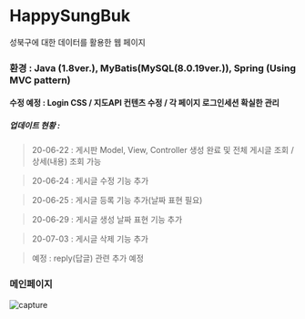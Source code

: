 # HappySungBuk

성북구에 대한 데이터를 활용한 웹 페이지

### 환경 : Java (1.8ver.), MyBatis(MySQL(8.0.19ver.)), Spring (Using MVC pattern)


#### 수정 예정 : Login CSS / 지도API 컨텐츠 수정 / 각 페이지 로그인세션 확실한 관리


##### 업데이트 현황 : 
> 20-06-22 : 게시판 Model, View, Controller 생성 완료 및 전체 게시글 조회 / 상세(내용) 조회 가능

> 20-06-24 : 게시글 수정 기능 추가

> 20-06-25 : 게시글 등록 기능 추가(날짜 표현 필요)

> 20-06-29 : 게시글 생성 날짜 표현 기능 추가

> 20-07-03 : 게시글 삭제 기능 추가 

> 예정 :  reply(답글) 관련 추가 예정


### 메인페이지
![capture](https://user-images.githubusercontent.com/29462979/85200546-504aba00-b333-11ea-973d-2ddc98c323eb.png)

